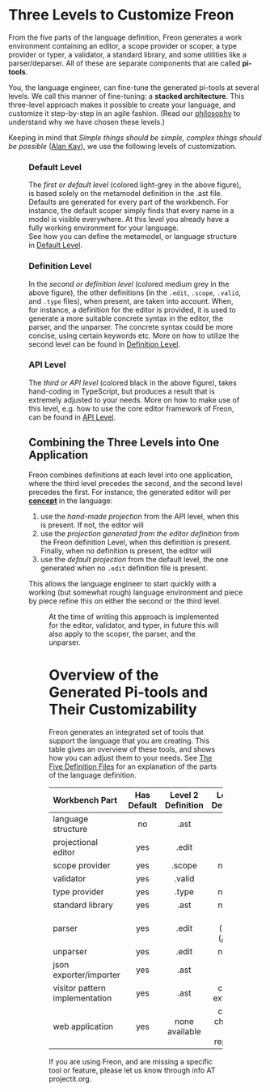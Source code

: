 <script>
    import Figure from "../../lib/figures/Figure.svelte";
    let imageName = 'layered-architecture2.png';
    let caption = 'The Stacked Architecture';
    let figureNumber = 1;
    let imageName2 = 'fall-through.png';
    let caption2 = 'Projection Lookup for an AST Node';
    let figureNumber2 = 2;
</script>

# Three Levels to Customize Freon

From the five parts of the language definition, Freon generates a work environment
containing an editor, a scope provider or scoper, a type provider or typer, a validator, 
a standard library, and some utilities like a parser/deparser.
All of these are separate components that are called **pi-tools**.

You, the language engineer, can fine-tune the generated pi-tools at several levels.
We call this manner of fine-tuning: a **stacked architecture**.
This three-level approach makes it possible to create your language,
and customize it step-by-step in an agile fashion.
(Read our [philosophy](/010_Intro/020_Our_Philosophy) to understand why we have chosen these levels.)

Keeping in mind that *Simple things should be simple, complex things should be possible* 
(<a href="https://en.wikipedia.org/wiki/Alan_Kay" target="_blank">Alan Kay</a>),
we use the following levels of customization.

<Figure 
bind:imageName={imageName} 
bind:caption={caption}
bind:figureNumber={figureNumber}
/>

### Default Level
The *first or default level* (colored light-grey in the above figure), is based solely on the 
metamodel definition in the .ast file. Defaults are 
   generated for every part of the workbench. For instance, the default scoper simply finds 
   that every name in a model is visible everywhere. At this level you already have a 
   fully working environment for your language.  
   See how you can define the metamodel, or language structure in [Default Level](/030_Developing_a_Language/010_Default_Level).

### Definition Level
In the *second or definition level*  (colored medium grey in the above figure), the other definitions (in the `.edit`, `.scope`, `.valid`, and `.type` files), when present, 
   are taken into account. When, for instance, a definition for the editor is provided, 
   it is used to generate a more suitable concrete syntax in the editor, the parser, and the unparser.
   The concrete syntax could be more concise, using certain keywords etc. More on how to 
   utilize the second level can be found in [Definition Level](/030_Developing_a_Language/020_Definition_Level).

### API Level
The *third or API level* (colored black in the above figure), takes hand-coding in TypeScript, 
but produces a result that is extremely adjusted to your needs. More on how to make use of this 
level, e.g. how to use the core editor framework of Freon,
can be found in [API Level](/030_Developing_a_Language/030_API_Level).
   

## Combining the Three Levels into One Application

Freon combines definitions at each level into one application, where the third level precedes the second, and
the second level precedes the first.
For instance, the generated editor will per [**concept**](/030_Developing_a_Language/010_Default_Level/010_Defining_the_Language_Structure#concept) in the language:

1. use the *hand-made projection* from the API level, when this is present. If not, the editor will
2. use the *projection generated from the editor definition* from the Freon definition Level, when this definition is present.
  Finally, when no definition is present, the editor will
3. use the *default projection* from the default level, the one generated when no `.edit` definition file is present.

This allows the language engineer to start quickly with a working (but somewhat rough) language environment
and piece by piece refine this on either the second or the third level.

<Figure
bind:imageName={imageName2}
bind:caption={caption2}
bind:figureNumber={figureNumber2}
/>

At the time of writing this approach is implemented for the editor, validator, and typer, in future this 
will also apply to the scoper, the parser, and the unparser.

# Overview of the Generated Pi-tools and Their Customizability

Freon generates an integrated set of tools that support the language that you are creating.
This table gives an overview of these tools, and shows how you can adjust them to your needs.
See [The Five Definition Files](/010_Intro/040_A_Language_in_Five_Parts) for an explanation of the parts 
of the language definition.

| Workbench Part | Has Default | Level 2 Definition | Level 3 Definition |
| :-------------- | :-----------: | :------------------: | :------------------: |
| language structure                | no  | .ast    | no |
| projectional editor               | yes | .edit   | yes |
| scope provider                    | yes | .scope  | not yet |
| validator                         | yes | .valid  | yes |
| type provider                     | yes | .type   | not yet |
| standard library                  | yes | .ast    | not yet |
| parser                            | yes | .edit   | yes (using (<a href="https://github.com/dhakehurst/net.akehurst.language" target="_blank">AGL</a>))  |
| unparser                          | yes | .edit   | not yet |
| json exporter/importer            | yes | .ast    | no |
| visitor pattern implementation    | yes | .ast    | can be extended |
| web application                   | yes | none available   | can be changed or replaced |

If you are using Freon, and are missing a specific tool or feature, please let us know through info AT projectit.org.

